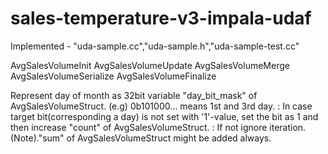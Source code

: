 # sales-temperature-v3-impala-udaf

Implemented - "uda-sample.cc","uda-sample.h","uda-sample-test.cc"

AvgSalesVolumeInit
AvgSalesVolumeUpdate
AvgSalesVolumeMerge
AvgSalesVolumeSerialize
AvgSalesVolumeFinalize


Represent day of month as 32bit variable "day_bit_mask" of AvgSalesVolumeStruct.
(e.g) 0b101000...  means 1st and 3rd day.
: In case target bit(corresponding a day) is not set with '1'-value,
set the bit as 1 and then increase "count" of AvgSalesVolumeStruct.
: If not ignore iteration.
(Note)."sum" of AvgSalesVolumeStruct might be added always.
